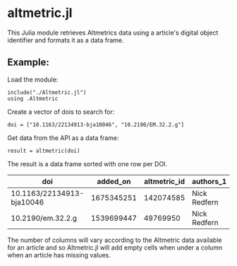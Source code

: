 # altmetric.jl
This Julia module retrieves Altmetrics data using a article's digital object identifier and formats it as a data frame.

## Example:

Load the module:

```
include("./Altmetric.jl")
using .Altmetric
```

Create a vector of dois to search for:

`doi = ["10.1163/22134913-bja10046", "10.2190/EM.32.2.g"]`

Get data from the API as a data frame:

`result = altmetric(doi)`

The result is a data frame sorted with one row per DOI.

| doi                       | added_on   | altmetric_id | authors_1    | cited_by_accounts_count | cited_by_posts_count | cited_by_tweeters_count | cohorts.pub | cohorts.sci |
|---------------------------|------------|--------------|--------------|-------------------------|----------------------|-------------------------|-------------|-------------|
| 10.1163/22134913-bja10046 | 1675345251 | 142074585    | Nick Redfern | 4                       | 4                    | 4                       | 3           | 1           |
| 10.2190/em.32.2.g         | 1539699447 | 49769950     | Nick Redfern | 1                       | 1                    |                         |

The number of columns will vary according to the Altmetric data available for an article and so Altmetric.jl will add empty cells when under a column when an article has missing values.
